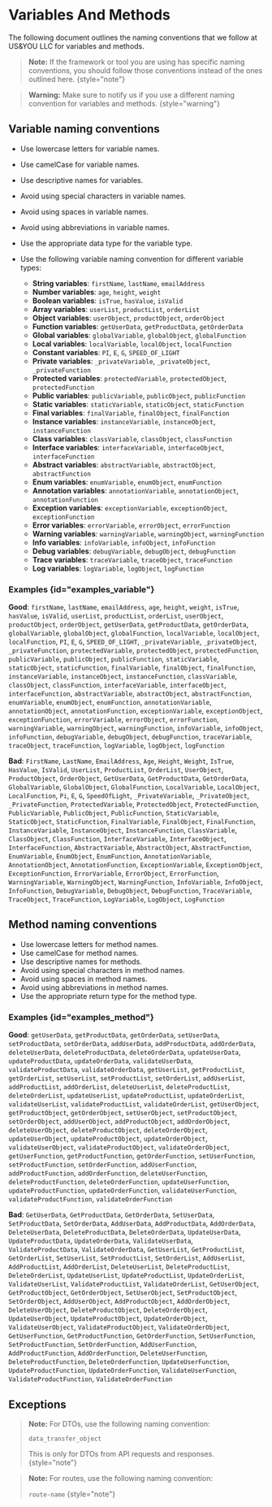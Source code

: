 # Variables And Methods

The following document outlines the naming conventions that we follow at US&YOU LLC for variables and methods.

> **Note:** If the framework or tool you are using has specific naming conventions, you should follow those conventions instead of the ones outlined here.
{style="note"}

> **Warning:** Make sure to notify us if you use a different naming convention for variables and methods.
{style="warning"}


## Variable naming conventions

- Use lowercase letters for variable names.
- Use camelCase for variable names.
- Use descriptive names for variables.
- Avoid using special characters in variable names.
- Avoid using spaces in variable names.
- Avoid using abbreviations in variable names.
- Use the appropriate data type for the variable type.
- Use the following variable naming convention for different variable types:

  - **String variables**: `firstName`, `lastName`, `emailAddress`
  - **Number variables**: `age`, `height`, `weight`
  - **Boolean variables**: `isTrue`, `hasValue`, `isValid`
  - **Array variables**: `userList`, `productList`, `orderList`
  - **Object variables**: `userObject`, `productObject`, `orderObject`
  - **Function variables**: `getUserData`, `getProductData`, `getOrderData`
  - **Global variables**: `globalVariable`, `globalObject`, `globalFunction`
  - **Local variables**: `localVariable`, `localObject`, `localFunction`
  - **Constant variables**: `PI`, `E`, `G`, `SPEED_OF_LIGHT`
  - **Private variables**: `_privateVariable`, `_privateObject`, `_privateFunction`
  - **Protected variables**: `protectedVariable`, `protectedObject`, `protectedFunction`
  - **Public variables**: `publicVariable`, `publicObject`, `publicFunction`
  - **Static variables**: `staticVariable`, `staticObject`, `staticFunction`
  - **Final variables**: `finalVariable`, `finalObject`, `finalFunction`
  - **Instance variables**: `instanceVariable`, `instanceObject`, `instanceFunction`
  - **Class variables**: `classVariable`, `classObject`, `classFunction`
  - **Interface variables**: `interfaceVariable`, `interfaceObject`, `interfaceFunction`
  - **Abstract variables**: `abstractVariable`, `abstractObject`, `abstractFunction`
  - **Enum variables**: `enumVariable`, `enumObject`, `enumFunction`
  - **Annotation variables**: `annotationVariable`, `annotationObject`, `annotationFunction`
  - **Exception variables**: `exceptionVariable`, `exceptionObject`, `exceptionFunction`
  - **Error variables**: `errorVariable`, `errorObject`, `errorFunction`
  - **Warning variables**: `warningVariable`, `warningObject`, `warningFunction`
  - **Info variables**: `infoVariable`, `infoObject`, `infoFunction`
  - **Debug variables**: `debugVariable`, `debugObject`, `debugFunction`
  - **Trace variables**: `traceVariable`, `traceObject`, `traceFunction`
  - **Log variables**: `logVariable`, `logObject`, `logFunction`

### Examples {id="examples_variable"}

**Good**: `firstName`, `lastName`, `emailAddress`, `age`, `height`, `weight`, `isTrue`, `hasValue`, `isValid`, `userList`, `productList`, `orderList`, `userObject`, `productObject`, `orderObject`, `getUserData`, `getProductData`, `getOrderData`, `globalVariable`, `globalObject`, `globalFunction`, `localVariable`, `localObject`, `localFunction`, `PI`, `E`, `G`, `SPEED_OF_LIGHT`, `_privateVariable`, `_privateObject`, `_privateFunction`, `protectedVariable`, `protectedObject`, `protectedFunction`, `publicVariable`, `publicObject`, `publicFunction`, `staticVariable`, `staticObject`, `staticFunction`, `finalVariable`, `finalObject`, `finalFunction`, `instanceVariable`, `instanceObject`, `instanceFunction`, `classVariable`, `classObject`, `classFunction`, `interfaceVariable`, `interfaceObject`, `interfaceFunction`, `abstractVariable`, `abstractObject`, `abstractFunction`, `enumVariable`, `enumObject`, `enumFunction`, `annotationVariable`, `annotationObject`, `annotationFunction`, `exceptionVariable`, `exceptionObject`, `exceptionFunction`, `errorVariable`, `errorObject`, `errorFunction`, `warningVariable`, `warningObject`, `warningFunction`, `infoVariable`, `infoObject`, `infoFunction`, `debugVariable`, `debugObject`, `debugFunction`, `traceVariable`, `traceObject`, `traceFunction`, `logVariable`, `logObject`, `logFunction`

**Bad**: `FirstName`, `LastName`, `EmailAddress`, `Age`, `Height`, `Weight`, `IsTrue`, `HasValue`, `IsValid`, `UserList`, `ProductList`, `OrderList`, `UserObject`, `ProductObject`, `OrderObject`, `GetUserData`, `GetProductData`, `GetOrderData`, `GlobalVariable`, `GlobalObject`, `GlobalFunction`, `LocalVariable`, `LocalObject`, `LocalFunction`, `Pi`, `E`, `G`, `SpeedOfLight`, `_PrivateVariable`, `_PrivateObject`, `_PrivateFunction`, `ProtectedVariable`, `ProtectedObject`, `ProtectedFunction`, `PublicVariable`, `PublicObject`, `PublicFunction`, `StaticVariable`, `StaticObject`, `StaticFunction`, `FinalVariable`, `FinalObject`, `FinalFunction`, `InstanceVariable`, `InstanceObject`, `InstanceFunction`, `ClassVariable`, `ClassObject`, `ClassFunction`, `InterfaceVariable`, `InterfaceObject`, `InterfaceFunction`, `AbstractVariable`, `AbstractObject`, `AbstractFunction`, `EnumVariable`, `EnumObject`, `EnumFunction`, `AnnotationVariable`, `AnnotationObject`, `AnnotationFunction`, `ExceptionVariable`, `ExceptionObject`, `ExceptionFunction`, `ErrorVariable`, `ErrorObject`, `ErrorFunction`, `WarningVariable`, `WarningObject`, `WarningFunction`, `InfoVariable`, `InfoObject`, `InfoFunction`, `DebugVariable`, `DebugObject`, `DebugFunction`, `TraceVariable`, `TraceObject`, `TraceFunction`, `LogVariable`, `LogObject`, `LogFunction`

## Method naming conventions

- Use lowercase letters for method names.
- Use camelCase for method names.
- Use descriptive names for methods.
- Avoid using special characters in method names.
- Avoid using spaces in method names.
- Avoid using abbreviations in method names.
- Use the appropriate return type for the method type.


### Examples {id="examples_method"}

**Good**: `getUserData`, `getProductData`, `getOrderData`, `setUserData`, `setProductData`, `setOrderData`, `addUserData`, `addProductData`, `addOrderData`, `deleteUserData`, `deleteProductData`, `deleteOrderData`, `updateUserData`, `updateProductData`, `updateOrderData`, `validateUserData`, `validateProductData`, `validateOrderData`, `getUserList`, `getProductList`, `getOrderList`, `setUserList`, `setProductList`, `setOrderList`, `addUserList`, `addProductList`, `addOrderList`, `deleteUserList`, `deleteProductList`, `deleteOrderList`, `updateUserList`, `updateProductList`, `updateOrderList`, `validateUserList`, `validateProductList`, `validateOrderList`, `getUserObject`, `getProductObject`, `getOrderObject`, `setUserObject`, `setProductObject`, `setOrderObject`, `addUserObject`, `addProductObject`, `addOrderObject`, `deleteUserObject`, `deleteProductObject`, `deleteOrderObject`, `updateUserObject`, `updateProductObject`, `updateOrderObject`, `validateUserObject`, `validateProductObject`, `validateOrderObject`, `getUserFunction`, `getProductFunction`, `getOrderFunction`, `setUserFunction`, `setProductFunction`, `setOrderFunction`, `addUserFunction`, `addProductFunction`, `addOrderFunction`, `deleteUserFunction`, `deleteProductFunction`, `deleteOrderFunction`, `updateUserFunction`, `updateProductFunction`, `updateOrderFunction`, `validateUserFunction`, `validateProductFunction`, `validateOrderFunction`

**Bad**: `GetUserData`, `GetProductData`, `GetOrderData`, `SetUserData`, `SetProductData`, `SetOrderData`, `AddUserData`, `AddProductData`, `AddOrderData`, `DeleteUserData`, `DeleteProductData`, `DeleteOrderData`, `UpdateUserData`, `UpdateProductData`, `UpdateOrderData`, `ValidateUserData`, `ValidateProductData`, `ValidateOrderData`, `GetUserList`, `GetProductList`, `GetOrderList`, `SetUserList`, `SetProductList`, `SetOrderList`, `AddUserList`, `AddProductList`, `AddOrderList`, `DeleteUserList`, `DeleteProductList`, `DeleteOrderList`, `UpdateUserList`, `UpdateProductList`, `UpdateOrderList`, `ValidateUserList`, `ValidateProductList`, `ValidateOrderList`, `GetUserObject`, `GetProductObject`, `GetOrderObject`, `SetUserObject`, `SetProductObject`, `SetOrderObject`, `AddUserObject`, `AddProductObject`, `AddOrderObject`, `DeleteUserObject`, `DeleteProductObject`, `DeleteOrderObject`, `UpdateUserObject`, `UpdateProductObject`, `UpdateOrderObject`, `ValidateUserObject`, `ValidateProductObject`, `ValidateOrderObject`, `GetUserFunction`, `GetProductFunction`, `GetOrderFunction`, `SetUserFunction`, `SetProductFunction`, `SetOrderFunction`, `AddUserFunction`, `AddProductFunction`, `AddOrderFunction`, `DeleteUserFunction`, `DeleteProductFunction`, `DeleteOrderFunction`, `UpdateUserFunction`, `UpdateProductFunction`, `UpdateOrderFunction`, `ValidateUserFunction`, `ValidateProductFunction`, `ValidateOrderFunction`


## Exceptions

> **Note:** For DTOs, use the following naming convention:
> 
> `data_transfer_object`
> 
> This is only for DTOs from API requests and responses.
{style="note"}

> **Note:** For routes, use the following naming convention:
> 
> `route-name`
{style="note"}



